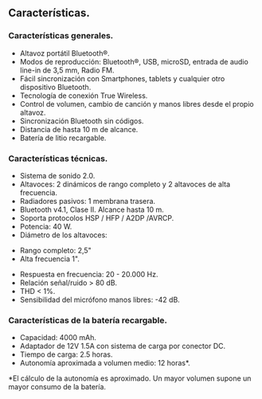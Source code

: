 ## Características.

### Características generales.
*	Altavoz portátil Bluetooth®.
*	Modos de reproducción: Bluetooth®, USB, microSD, entrada de audio line-in de 3,5 mm, Radio FM.
*	Fácil sincronización con Smartphones, tablets y cualquier otro dispositivo Bluetooth.
* Tecnología de conexión True Wireless.
*	Control de volumen, cambio de canción y manos libres desde el propio altavoz.
*	Sincronización Bluetooth sin códigos.
*	Distancia de hasta 10 m de alcance.
*	Batería de litio recargable.

### Características técnicas.

*	Sistema de sonido 2.0. 
* Altavoces: 2 dinámicos de rango completo y 2 altavoces de alta frecuencia.
* Radiadores pasivos: 1 membrana trasera.
*	Bluetooth v4.1, Clase II. Alcance hasta 10 m.
*	Soporta protocolos HSP / HFP / A2DP /AVRCP.
*	Potencia: 40 W.
*	Diámetro de los altavoces:
  - Rango completo: 2,5"
  - Alta frecuencia 1".
*	Respuesta en frecuencia: 20 - 20.000 Hz.
*	Relación señal/ruido > 80 dB.
*	THD < 1%.
*	Sensibilidad del micrófono manos libres: -42 dB.

### Características de la batería recargable.
*	Capacidad: 4000 mAh.
*	Adaptador de 12V 1.5A con sistema de carga por conector DC.
*	Tiempo de carga: 2.5 horas.
*	Autonomía aproximada a volumen medio: 12 horas*.

 *El cálculo de la autonomía es aproximado. Un mayor volumen supone un mayor consumo de la batería.

